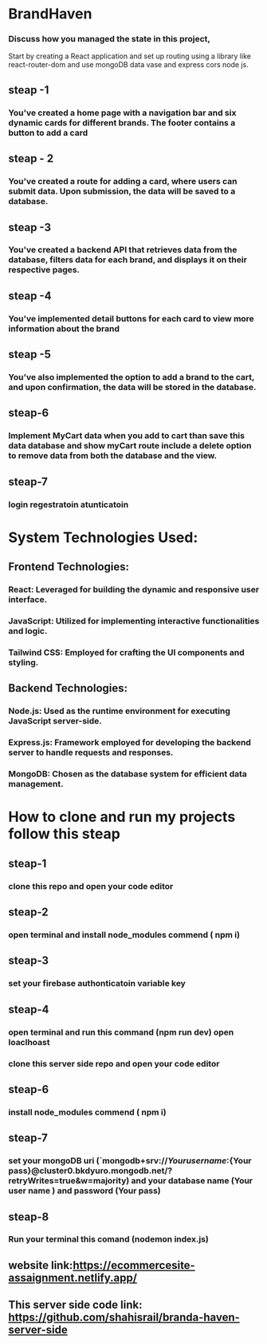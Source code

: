 # BrandHaven

### Discuss how you managed the state in this  project,

Start by creating a React application and set up routing using a library like
react-router-dom and use mongoDB data vase and express cors node js.

## steap -1

### You've created a home page with a navigation bar and six dynamic cards for different brands. The footer contains a button to add a card

## steap - 2

### You've created a route for adding a card, where users can submit data. Upon submission, the data will be saved to a database.

## steap -3

### You've created a backend API that retrieves data from the database, filters data for each brand, and displays it on their respective pages.

## steap -4

### You've implemented detail buttons for each card to view more information about the brand

## steap -5

### You've also implemented the option to add a brand to the cart, and upon confirmation, the data will be stored in the database. 

## steap-6

### Implement MyCart data when you add to cart than save this data database and show myCart route  include a delete option to remove data from both the database and the view.

## steap-7 
### login regestratoin atunticatoin

# System Technologies Used:
## Frontend Technologies:
### React: Leveraged for building the dynamic and responsive user interface.
### JavaScript: Utilized for implementing interactive functionalities and logic.
### Tailwind CSS: Employed for crafting the UI components and styling.

## Backend Technologies:
###  Node.js: Used as the runtime environment for executing JavaScript server-side.
### Express.js: Framework employed for developing the backend server to handle requests and responses.
### MongoDB: Chosen as the database system for efficient data management.

# How to clone and run my projects follow this steap 
## steap-1
### clone this repo and open your code editor 
## steap-2
### open terminal and install node_modules commend  ( npm i)
## steap-3 
### set your firebase authonticatoin variable key 
## steap-4 
### open terminal and run this command (npm run dev) open loaclhoast
### clone this server side repo and open your code editor 
## steap-6
### install node_modules commend  ( npm i)
## steap-7
### set your mongoDB uri (`mongodb+srv://${Your user name}:${Your pass}@cluster0.bkdyuro.mongodb.net/?retryWrites=true&w=majority) and your database name (Your user name ) and password  (Your pass)
## steap-8
### Run your terminal this comand (nodemon index.js)


## website link:https://ecommercesite-assaignment.netlify.app/
## This server side code link: https://github.com/shahisrail/branda-haven-server-side

